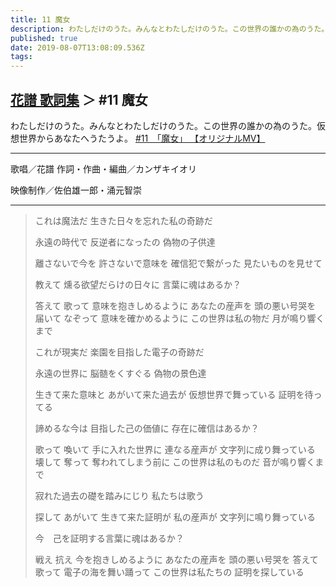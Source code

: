 ```yaml
---
title: 11 魔女
description: わたしだけのうた。みんなとわたしだけのうた。この世界の誰かの為のうた。仮想世界からあなたへうたうよ。
published: true
date: 2019-08-07T13:08:09.536Z
tags: 
---
```


## [花譜 歌詞集](Lyrics) ＞ #11 魔女

わたしだけのうた。みんなとわたしだけのうた。この世界の誰かの為のうた。仮想世界からあなたへうたうよ。
[#11　「魔女」 【オリジナルMV】](https://youtu.be/AqwFHfsAlx0)
***
歌唱／花譜
作詞・作曲・編曲／カンザキイオリ

映像制作／佐伯雄一郎・涌元智崇
***


> これは魔法だ
> 生きた日々を忘れた私の奇跡だ
>
> 永遠の時代で
> 反逆者になったの
> 偽物の子供達
>
> 離さないで今を
> 許さないで意味を
> 確信犯で繋がった
> 見たいものを見せて
>
> 教えて
> 燻る欲望だらけの日々に
> 言葉に魂はあるか？
>
> 答えて
> 歌って
> 意味を抱きしめるように
> あなたの産声を
> 頭の悪い号哭を
> 届いて
> なぞって
> 意味を確かめるように
> この世界は私の物だ
> 月が鳴り響くまで
>
> これが現実だ
> 楽園を目指した電子の奇跡だ
>
> 永遠の世界に
> 脳髄をくすぐる
> 偽物の景色達
>
> 生きて来た意味と
> あがいて来た過去が
> 仮想世界で舞っている
> 証明を待ってる
>
> 諦めるな今は
> 目指した己の価値に
> 存在に確信はあるか？
>
> 歌って
> 喚いて
> 手に入れた世界に
> 連なる産声が
> 文字列に成り舞っている
> 壊して
> 奪って
> 奪われてしまう前に
> この世界は私のものだ
> 音が鳴り響くまで
>
> 寂れた過去の礎を踏みにじり
> 私たちは歌う　
>
> 探して
> あがいて
> 生きて来た証明が
> 私の産声が
> 文字列に鳴り舞っている
>
> 今　己を証明する言葉に魂はあるか？
>
> 戦え
> 抗え
> 今を抱きしめるように
> あなたの産声を
> 頭の悪い号哭を
> 答えて
> 歌って
> 電子の海を舞い踊って
> この世界は私たちの
> 証明を探している